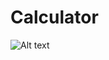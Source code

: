 # Calculator

![Alt text](https://i.pinimg.com/originals/a9/66/08/a96608e88af59cfa35d3ce6cb62a7b7a.png "calculator")
